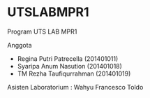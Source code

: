 # UTSLABMPR1
Program UTS LAB MPR1 

Anggota 
- Regina Putri Patrecella (201401011)
- Syaripa Anum Nasution (201401018)
- TM Rezha Taufiqurrahman (201401019)

Asisten Laboratorium : Wahyu Francesco Toldo 
